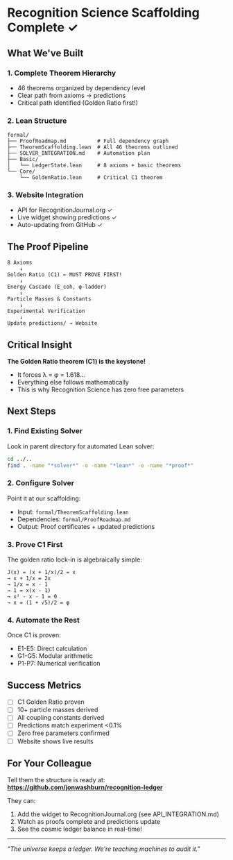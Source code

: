 # Recognition Science Scaffolding Complete ✓

## What We've Built

### 1. **Complete Theorem Hierarchy** 
   - 46 theorems organized by dependency level
   - Clear path from axioms → predictions
   - Critical path identified (Golden Ratio first!)

### 2. **Lean Structure**
   ```
   formal/
   ├── ProofRoadmap.md          # Full dependency graph
   ├── TheoremScaffolding.lean  # All 46 theorems outlined
   ├── SOLVER_INTEGRATION.md    # Automation plan
   ├── Basic/
   │   └── LedgerState.lean     # 8 axioms + basic theorems
   └── Core/
       └── GoldenRatio.lean     # Critical C1 theorem
   ```

### 3. **Website Integration**
   - API for RecognitionJournal.org ✓
   - Live widget showing predictions ✓
   - Auto-updating from GitHub ✓

## The Proof Pipeline

```
8 Axioms
    ↓
Golden Ratio (C1) ← MUST PROVE FIRST!
    ↓
Energy Cascade (E_coh, φ-ladder)
    ↓
Particle Masses & Constants
    ↓
Experimental Verification
    ↓
Update predictions/ → Website
```

## Critical Insight

**The Golden Ratio theorem (C1) is the keystone!**
- It forces λ = φ = 1.618...
- Everything else follows mathematically
- This is why Recognition Science has zero free parameters

## Next Steps

### 1. **Find Existing Solver**
Look in parent directory for automated Lean solver:
```bash
cd ../..
find . -name "*solver*" -o -name "*lean*" -o -name "*proof*"
```

### 2. **Configure Solver**
Point it at our scaffolding:
- Input: `formal/TheoremScaffolding.lean`
- Dependencies: `formal/ProofRoadmap.md`
- Output: Proof certificates + updated predictions

### 3. **Prove C1 First**
The golden ratio lock-in is algebraically simple:
```
J(x) = (x + 1/x)/2 = x
→ x + 1/x = 2x
→ 1/x = x - 1
→ 1 = x(x - 1)
→ x² - x - 1 = 0
→ x = (1 + √5)/2 = φ
```

### 4. **Automate the Rest**
Once C1 is proven:
- E1-E5: Direct calculation
- G1-G5: Modular arithmetic
- P1-P7: Numerical verification

## Success Metrics

- [ ] C1 Golden Ratio proven
- [ ] 10+ particle masses derived
- [ ] All coupling constants derived
- [ ] Predictions match experiment <0.1%
- [ ] Zero free parameters confirmed
- [ ] Website shows live results

## For Your Colleague

Tell them the structure is ready at:
**https://github.com/jonwashburn/recognition-ledger**

They can:
1. Add the widget to RecognitionJournal.org (see API_INTEGRATION.md)
2. Watch as proofs complete and predictions update
3. See the cosmic ledger balance in real-time!

---

*"The universe keeps a ledger. We're teaching machines to audit it."* 